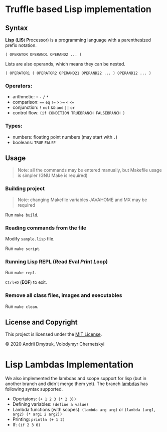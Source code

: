 # Truffle based Lisp implementation

## Syntax

**Lisp** (**LIS**t **P**rocessor) is a programming language with a parenthesized prefix notation.

`( OPERATOR OPERAND1 OPERAND2 ... )`

Lists are also operands, which means they can be nested.

`( OPERATOR1 ( OPERATOR2 OPERAND21 OPERAND22 ... ) OPERAND12 ... )`

### Operators:
 - arithmetic: `+` `-` `/` `*`
 - comparison: `==` `eq` `!=` `>` `>=` `<` `<=`
 - conjunction: `!` `not` `&&` `and` `||` `or`
 - control flow: `(if CONDITION TRUEBRANCH FALSEBRANCH )`

### Types:
 - numbers: floating point numbers (may start with `.`)
 - booleans: `TRUE` `FALSE`

## Usage

> Note: all the commands may be entered manually, but Makefile usage is simpler (GNU Make is required)

### Building project

> Note: changing Makefile variables JAVAHOME and MX may be required

Run `make build`.

### Reading commands from the file

Modify `sample.lisp` file.

Run `make script`.

### Running Lisp REPL (*R*ead *E*val *P*rint *L*oop)

Run `make repl`.

`Ctrl+D` (**EOF**) to exit.

### Remove all class files, images and executables

Run `make clean`.

## License and Copyright

This project is licensed under the [MIT License](https://choosealicense.com/licenses/mit/).

© 2020 Andrii Dmytruk, Volodymyr Chernetskyi

# Lisp Lambdas Implementation

We also implemented the lambdas and scope support for lisp (but in another branch and didn't merge them yet).
The branch [lambdas](https://github.com/KangaroosInAntarcitica/LispTruffle/tree/lambdas) has following syntax supported.

* Opertaions: `(+ 1 2 3 (* 2 3))`
* Defining variables: `(define a value)`
* Lambda functions (with scopes): `(lambda arg arg)` or `(lambda (arg1, arg2) (* arg1 2 arg2))`
* Printing: `println (+ 1 2)`
* If: `(if 2 3 0)`


